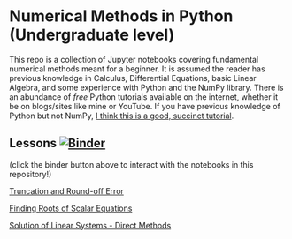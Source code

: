 # Numerical Methods in Python (Undergraduate level)

This repo is a collection of Jupyter notebooks covering fundamental numerical methods meant for a
beginner. It is assumed the reader has previous knowledge in Calculus, Differential Equations, basic Linear Algebra, and some experience with Python and the NumPy library. There is an abundance of *free* Python tutorials available on the internet, whether it be on blogs/sites like mine or YouTube. If you have previous knowledge of Python but not NumPy, [I think this is a good, succinct tutorial](https://www.gormanalysis.com/blog/python-numpy-for-your-grandma-1-1-introduction/).

## Lessons [![Binder](https://mybinder.org/badge_logo.svg)](https://mybinder.org/v2/gh/kylebeggs/Numerical-Methods-in-Python/HEAD)

(click the binder button above to interact with the notebooks in this repository!)

[Truncation and Round-off Error](https://github.com/kylebeggs/Numerical-Methods-in-Python/blob/main/3-solving-systems-of-equations-gauss-elimination.ipynb)

[Finding Roots of Scalar Equations](https://github.com/kylebeggs/Numerical-Methods-in-Python/blob/main/2-iterative-root-finding-of-scalar-functions.ipynb)

[Solution of Linear Systems - Direct Methods](https://github.com/kylebeggs/Numerical-Methods-in-Python/blob/main/3-solving-systems-of-equations-gauss-elimination.ipynb)
